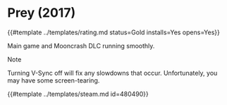 # Prey (2017)
<!-- script:Aliases [
    "Prey 2017"
] -->

{{#template ../templates/rating.md status=Gold installs=Yes opens=Yes}} 

Main game and Mooncrash DLC running smoothly.

> [!NOTE]
> Turning V-Sync off will fix any slowdowns that occur. Unfortunately, you may have some screen-tearing.

{{#template ../templates/steam.md id=480490}}
